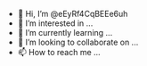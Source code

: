 - 👋 Hi, I’m @eEyRf4CqBEEe6uh
- 👀 I’m interested in ...
- 🌱 I’m currently learning ...
- 💞️ I’m looking to collaborate on ...
- 📫 How to reach me ...

<!---
eEyRf4CqBEEe6uh/eEyRf4CqBEEe6uh is a ✨ special ✨ repository because its `README.md` (this file) appears on your GitHub profile.
You can click the Preview link to take a look at your changes.
--->
